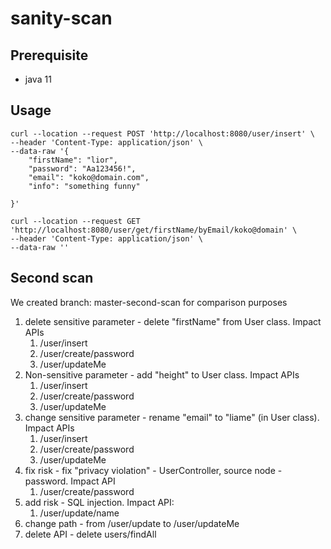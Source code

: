 # sanity-scan

## Prerequisite
- java 11

## Usage
```
curl --location --request POST 'http://localhost:8080/user/insert' \
--header 'Content-Type: application/json' \
--data-raw '{
    "firstName": "lior",
    "password": "Aa123456!",
    "email": "koko@domain.com",
    "info": "something funny"
    
}'

curl --location --request GET 'http://localhost:8080/user/get/firstName/byEmail/koko@domain' \
--header 'Content-Type: application/json' \
--data-raw ''

```


## Second scan
We created branch: master-second-scan for comparison purposes
1. delete sensitive parameter - delete "firstName" from User class. Impact APIs
   1. /user/insert
   2. /user/create/password
   3. /user/updateMe
2. Non-sensitive parameter - add "height" to User class. Impact APIs
   1. /user/insert
   2. /user/create/password
   3. /user/updateMe
3. change sensitive parameter - rename "email" to "liame" (in User class). Impact APIs
   1. /user/insert
   2. /user/create/password
   3. /user/updateMe
4. fix risk - fix "privacy violation" - UserController, source node - password. Impact API
   1. /user/create/password
5. add risk - SQL injection. Impact API:
   1. /user/update/name
6. change path - from /user/update to /user/updateMe 
7. delete API - delete users/findAll
